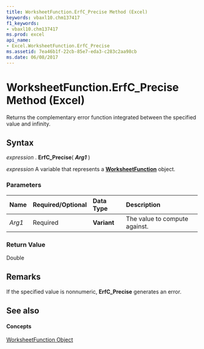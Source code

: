 ```yaml
---
title: WorksheetFunction.ErfC_Precise Method (Excel)
keywords: vbaxl10.chm137417
f1_keywords:
- vbaxl10.chm137417
ms.prod: excel
api_name:
- Excel.WorksheetFunction.ErfC_Precise
ms.assetid: 7ea46b1f-22cb-85e7-eda3-c283c2aa98cb
ms.date: 06/08/2017
---
```



# WorksheetFunction.ErfC_Precise Method (Excel)

Returns the complementary error function integrated between the specified value and infinity.


## Syntax

 _expression_ . **ErfC_Precise**( **_Arg1_** )

 _expression_ A variable that represents a **[WorksheetFunction](worksheetfunction-object-excel.md)** object.


### Parameters



|**Name**|**Required/Optional**|**Data Type**|**Description**|
|:-----|:-----|:-----|:-----|
| _Arg1_|Required| **Variant**|The value to compute against.|

### Return Value

Double


## Remarks

If the specified value is nonnumeric,  **ErfC_Precise** generates an error.


## See also


#### Concepts


[WorksheetFunction Object](worksheetfunction-object-excel.md)

